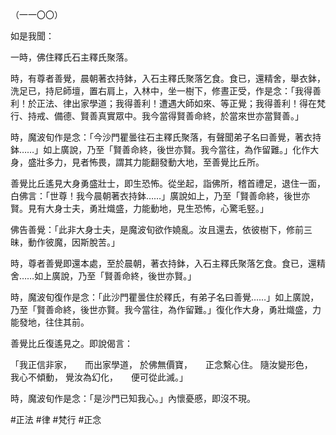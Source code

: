（一一〇〇）

如是我聞：

一時，佛住釋氏石主釋氏聚落。

時，有尊者善覺，晨朝著衣持鉢，入石主釋氏聚落乞食。食已，還精舍，舉衣鉢，洗足已，持尼師壇，置右肩上，入林中，坐一樹下，修晝正受，作是念：「我得善利！於正法、律出家學道；我得善利！遭遇大師如來、等正覺；我得善利！得在梵行、持戒、備德、賢善真實眾中。我今當得賢善命終，於當來世亦當賢善。」

時，魔波旬作是念：「今沙門瞿曇往石主釋氏聚落，有聲聞弟子名曰善覺，著衣持鉢……」如上廣說，乃至「賢善命終，後世亦賢。我今當往，為作留難。」化作大身，盛壯多力，見者怖畏，謂其力能翻發動大地，至善覺比丘所。

善覺比丘遙見大身勇盛壯士，即生恐怖。從坐起，詣佛所，稽首禮足，退住一面，白佛言：「世尊！我今晨朝著衣持鉢……」廣說如上，乃至「賢善命終，後世亦賢。見有大身士夫，勇壯熾盛，力能動地，見生恐怖，心驚毛竪。」

佛告善覺：「此非大身士夫，是魔波旬欲作嬈亂。汝且還去，依彼樹下，修前三昧，動作彼魔，因斯脫苦。」

時，尊者善覺即還本處，至於晨朝，著衣持鉢，入石主釋氏聚落乞食。食已，還精舍……如上廣說，乃至「賢善命終，後世亦賢。」

時，魔波旬復作是念：「此沙門瞿曇住於釋氏，有弟子名曰善覺……」如上廣說，乃至「賢善命終，後世亦賢。我今當往，為作留難。」復化作大身，勇壯熾盛，力能發地，往住其前。

善覺比丘復遙見之。即說偈言：

「我正信非家，　　而出家學道，
於佛無價寶，　　正念繫心住。
隨汝變形色，　　我心不傾動，
覺汝為幻化，　　便可從此滅。」

時，魔波旬作是念：「是沙門已知我心。」內懷憂慼，即沒不現。





#正法
#律
#梵行
#正念
